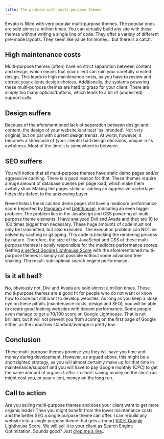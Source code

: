 ```yaml
---
title: The problem with multi-purpose themes
---
```


Envato is filled with very popular multi-purpose themes. The popular ones are sold almost a million times. You can virtually build any site with these themes without writing a single line of code. They offer a variety of different pre-made layouts. They seem like value for money… but there is a catch.

## High maintenance costs

Multi-purpose themes (often) have no strict separation between content and design, which means that your client can ruin your carefully created design. This leads to high maintenance costs, as you have to review and correct your clients design choices. Additionally, the systems powering these multi-purpose themes are hard to grasp for your client. There are simply too many options/buttons, which leads to a lot of (undesired) support calls.

## Design suffers

Because of the aforementioned lack of separation between design and content, the design of your website is at best 'as intended'. Not very original, but on par with current design trends. At worst, however, it becomes a showcase of (your clients) bad design decisions, unique in its awfulness. Most of the time it is somewhere in between.

## SEO suffers

You will notice that all multi-purpose themes have static demo pages and/or aggressive caching. There is a good reason for that. These themes require a huge amount of database queries per page load, which make them awfully slow. Making the pages static or adding an aggressive cache layer hides this defect to the unknowing buyer. 

Nevertheless these cached demo pages still have a mediocre performance score (reported by [Pingdom](https://tools.pingdom.com/) and [Lighthouse](https://web.dev/)), indicating an even bigger problem. The problem lies in the JavaScript and CSS powering all multi-purpose theme elements. I have analyzed Divi and Avada and they are 10 to 100 times bigger than necessary. These huge amounts of code must not only be transmitted, but also executed. The execution problem can NOT be solved by caching or gzipping. This code is blocking the rendering process by nature. Therefore, the size of the JavaScript and CSS of these multi-purpose themes is solely responsible for the mediocre performance scores. Getting [a perfect Google Lighthouse Score](/blog/how-to-get-a-100-google-lighthouse-score/) with the aforementioned multi-purpose themes is simply not possible without some advanced tree shaking. The result: sub-optimal search engine performance.

## Is it all bad?

No, obviously not. Divi and Avada are sold almost a million times. These multi-purpose themes are a good fit for people who do not want or know how to code but still want to develop websites. As long as you keep a close eye on these pitfalls (maintenance costs, design and SEO), you will be able to create good looking websites with decent performance. Some people even manage to get a 70/100 score on Google Lighthouse. That is not brilliant, but it will not prevent you from scoring on the first page of Google either, as the industries standard/average is pretty low.

## Conclusion

These multi-purpose themes promise you they will save you time and money during development. However, as argued above, this might be a shortsighted strategy, as you will almost certainly make up for that time in maintenance/support and you will have to pay Google monthly (CPC) to get the same amount of organic traffic. In short: saving money on the short run might cost you, or your client, money on the long run.

## Call to action

Are you selling multi-purpose themes and does your client want to get more organic leads? Then you might benefit from the lower maintenance costs and the better SEO a single purpose theme can offer. I can rebuild any website into a single purpose theme that gets a (near) [100% Google Lighthouse Score](/blog/how-to-get-a-100-google-lighthouse-score/). We will sell it to your client as Search Engine Optimization. Sounds good? Just [drop me a line](/contact)...
